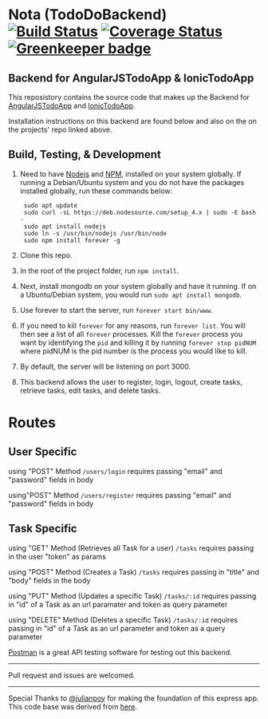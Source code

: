 # Nota (TodoDoBackend) [![Build Status](https://travis-ci.org/jaylenw/nota.svg?branch=master)](https://travis-ci.org/jaylenw/nota) [![Coverage Status](https://coveralls.io/repos/github/jaylenw/nota/badge.svg?branch=master)](https://coveralls.io/github/jaylenw/nota?branch=master) [![Greenkeeper badge](https://badges.greenkeeper.io/jaylenw/nota.svg)](https://greenkeeper.io/)

## Backend for AngularJSTodoApp & IonicTodoApp

This reposistory contains the source code that makes up the Backend
for [AngularJSTodoApp](https://github.com/jaylenw/AngularJsTodoApp) and [IonicTodoApp](https://github.com/jaylenw/IonicTodoApp).

Installation instructions on this backend are found below and also on the
on the projects' repo linked above.

## Build, Testing, & Development

1. Need to have [Nodejs](https://nodejs.org/en/) and [NPM](https://www.npmjs.com/), installed on your system globally. If running a Debian/Ubuntu system and you do not have the packages installed globally, run these commands below:

        sudo apt update  
        sudo curl -sL https://deb.nodesource.com/setup_4.x | sudo -E bash -  
        sudo apt install nodejs  
        sudo ln -s /usr/bin/nodejs /usr/bin/node
        sudo npm install forever -g

2. Clone this repo.

3. In the root of the project folder, run `npm install`.

4. Next, install mongodb on your system globally and have it running. If on a Ubuntu/Debian system, you would run
   `sudo apt install mongodb`.

5. Use forever to start the server, run `forever start bin/www`.

6. If you need to kill `forever` for any reasons, run `forever list`. You will then see a list of all `forever` processes. Kill the `forever` process you want
by identifying the `pid` and killing it by running `forever stop pidNUM` where pidNUM is the pid number is the process you would like to kill.

7. By default, the server will be listening on port 3000.

8. This backend allows the user to register, login, logout, create tasks, retrieve tasks, edit tasks, and delete tasks.

# Routes

User Specific
--------------

using "POST" Method
`/users/login`
requires passing "email" and "password" fields in body

using"POST" Method
`/users/register`
requires passing "email" and "password" fields in body

Task Specific
-------------

using "GET" Method (Retrieves all Task for a user)
`/tasks`
requires passing in the user "token" as params

using "POST" Method (Creates a Task)
`/tasks`
requires passing in "title" and "body" fields in the body

using "PUT" Method (Updates a specific Task)
`/tasks/:id`
requires passing in "id" of a Task as an url paramater and token as query parameter

using "DELETE" Method (Deletes a specific Task)
`/tasks/:id`
requires passing in "id" of a Task as an url parameter and token as a query
parameter

[Postman](https://www.getpostman.com/) is a great API testing software for testing out this backend.

-------------------------------------------------------------------------------

Pull request and issues are welcomed.

--------------------------------------------------------------------------------

Special Thanks to [@julianpoy](https://github.com/julianpoy) for making the foundation of this express app. This code base was derived from [here](https://github.com/julianpoy/jaylenBackend).
